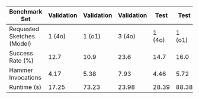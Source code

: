 | Benchmark Set | Validation | Validation | Validation | Test | Test | Test |
| --- | --- | --- | --- | --- | --- | --- |
| Requested Sketches (Model) | 1 (4o) | 1 (o1) | 3 (4o) | 1 (4o) | 1 (o1) | 3 (4o) |
| Success Rate (%) | 12.7 | 10.9 | 23.6 | 14.7 | 16.0 | 28.4 |
| Hammer Invocations | 4.17 | 5.38 | 7.93 | 4.46 | 5.72 | 7.34 |
| Runtime (s) | 17.25 | 73.23 | 23.98 | 28.39 | 88.38 | 36.41 |
